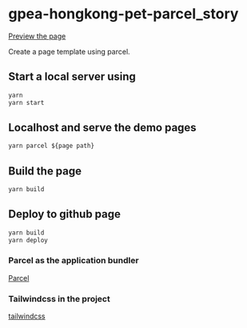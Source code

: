# gpea-hongkong-pet-parcel_story

[Preview the page](https://greenpeace.github.io/gpea-hongkong-pet-parcel_story/)

Create a page template using parcel.

## Start a local server using

```javascript
yarn
yarn start
```

## Localhost and serve the demo pages

```javascript
yarn parcel ${page path}
```

## Build the page

```javascript
yarn build
```

## Deploy to github page

```javascript
yarn build
yarn deploy
```

### Parcel as the application bundler

[Parcel](https://parceljs.org/)

### Tailwindcss in the project

[tailwindcss](https://tailwindcss.com/)
